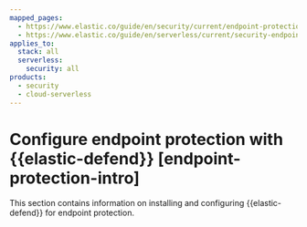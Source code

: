 ```yaml
---
mapped_pages:
  - https://www.elastic.co/guide/en/security/current/endpoint-protection-intro.html
  - https://www.elastic.co/guide/en/serverless/current/security-endpoint-protection-intro.html
applies_to:
  stack: all
  serverless:
    security: all
products:
  - security
  - cloud-serverless
---
```


# Configure endpoint protection with {{elastic-defend}} [endpoint-protection-intro]

This section contains information on installing and configuring {{elastic-defend}} for endpoint protection.
